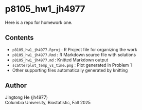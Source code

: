 # p8105_hw1_jh4977
Here is a repo for homework one.

## Contents
- `p8105_hw1_jh4977.Rproj` : R Project file for organizing the work  
- `p8105_hw1_jh4977.Rmd` : R Markdown source file with solutions  
- `p8105_hw1_jh4977.md` : Knitted Markdown output  
- `scatterplot_temp_vs_time.png` : Plot generated in Problem 1  
- Other supporting files automatically generated by knitting  

## Author
Jingtong He (jh4977)  
Columbia University, Biostatistic, Fall 2025